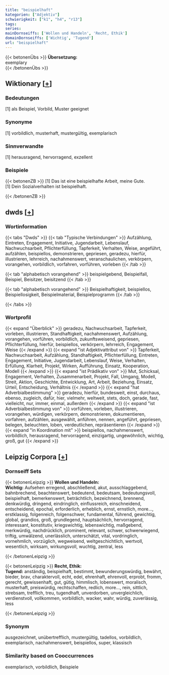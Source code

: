 ```yaml
---
title: "beispielhaft"
kategorien: ["Adjektiv"]
schwierigkeit: ["k1", "h4", "r13"]
tags:
series:
mainDornseiffs: ['Wollen und Handeln', 'Recht, Ethik']
domainDornseiffs: ['Wichtig', 'Tugend']
url: "beispielhaft"
---
```


{{< betonenÜbs >}}
**Übersetzung:**  
exemplary  
{{< /betonenÜbs >}}

## Wiktionary [[+](https://de.wiktionary.org/wiki/beispielhaft)]

### Bedeutungen
[1] als Beispiel, Vorbild, Muster geeignet  

### Synonyme
[1] vorbildlich, musterhaft, mustergültig, exemplarisch  

### Sinnverwandte
[1] herausragend, hervorragend, exzellent  

### Beispiele
{{< betonenZB >}}
[1] Das ist eine beispielhafte Arbeit, meine Gute.  
[1] Dein Sozialverhalten ist beispielhaft.  

{{< /betonenZB >}}


## dwds [[+](https://www.dwds.de/wb/beispielhaft)]

### Wortinformation
{{< tabs "Dwds" >}}
{{< tab "Typische Verbindungen" >}}
Aufzählung, Eintreten, Engagement, Initiative, Jugendarbeit, Lebenslauf, Nachwuchsarbeit, Pflichterfüllung, Tapferkeit, Verhalten, Weise, angeführt, aufzählen, beispiellos, demonstrieren, gepriesen, geradezu, hierfür, illustrieren, lehrreich, nachahmenswert, veranschaulichen, verkörpern, vorangehen, vorbildlich, vorfahren, vorführen, vorleben
{{< /tab >}}

{{< tab "alphabetisch vorangehend" >}}
beispielgebend, Beispielfall, Beispiel, Beisitzer, beisitzend
{{< /tab >}}

{{< tab "alphabetisch vorangehend" >}}
Beispielhaftigkeit, beispiellos, Beispiellosigkeit, Beispielmaterial, Beispielprogramm
{{< /tab >}}

{{< /tabs >}}

### Wortprofil
{{< expand "Überblick" >}} geradezu, Nachwuchsarbeit, Tapferkeit, vorleben, illustrieren, Standhaftigkeit, nachahmenswert, Aufzählung, vorangehen, vorführen, vorbildlich, zukunftsweisend, gepriesen, Pflichterfüllung, hierfür, beispiellos, verkörpern, lehrreich, Engagement, Weise {{< /expand >}}
{{< expand "ist Adjektivattribut von" >}} Tapferkeit, Nachwuchsarbeit, Aufzählung, Standhaftigkeit, Pflichterfüllung, Eintreten, Engagement, Initiative, Jugendarbeit, Lebenslauf, Weise, Verhalten, Erfüllung, Klarheit, Projekt, Wirken, Aufführung, Einsatz, Kooperation, Modell {{< /expand >}}
{{< expand "ist Prädikativ von" >}} Mut, Schicksal, Engagement, Verhalten, Zusammenarbeit, Projekt, Fall, Umgang, Modell, Streit, Aktion, Geschichte, Entwicklung, Art, Arbeit, Beziehung, Einsatz, Urteil, Entscheidung, Verhältnis {{< /expand >}}
{{< expand "hat Adverbialbestimmung" >}} geradezu, hierfür, bundesweit, einst, durchaus, ebenso, zugleich, dafür, hier, vielmehr, weltweit, stets, doch, gerade, fast, vielleicht, nur, immer, einmal, außerdem {{< /expand >}}
{{< expand "ist Adverbialbestimmung von" >}} vorführen, vorleben, illustrieren, vorangehen, würdigen, verkörpern, demonstrieren, dokumentieren, vorfahren, aufzählen, ausgewählt, anführen, nennen, angeführt, gepriesen, belegen, beleuchten, loben, verdeutlichen, repräsentieren {{< /expand >}}
{{< expand "in Koordination mit" >}} beispiellos, nachahmenswert, vorbildlich, herausragend, hervorragend, einzigartig, ungewöhnlich, wichtig, groß, gut {{< /expand >}}

## Leipzig Corpora [[+](https://corpora.uni-leipzig.de/en/res?word=beispielhaft&corpusId=deu_newscrawl-public_2018)]

### Dornseiff Sets
{{< betonenLeipzig >}}
**Wollen und Handeln:**  
**Wichtig:** Aufsehen erregend, abschließend, akut, ausschlaggebend, bahnbrechend, beachtenswert, bedeutend, bedeutsam, bedeutungsvoll, beispielhaft, bemerkenswert, beträchtlich, bezeichnend, brennend, denkwürdig, dringend, eindringlich, einflussreich, einschneidend, entscheidend, epochal, erforderlich, erheblich, ernst, ernstlich, more..., erstklassig, folgenreich, folgenschwer, fundamental, führend, gewichtig, global, grandios, groß, grundlegend, hauptsächlich, hervorragend, interessant, konstitutiv, kriegswichtig, lebenswichtig, maßgebend, merkwürdig, nachdrücklich, prominent, relevant, schwer, schwerwiegend, triftig, umwälzend, unerlässlich, unterschätzt, vital, vordringlich, vornehmlich, vorzüglich, wegweisend, weltgeschichtlich, wertvoll, wesentlich, wirksam, wirkungsvoll, wuchtig, zentral, less  

{{< /betonenLeipzig >}}


{{< betonenLeipzig >}}
**Recht, Ethik:**  
**Tugend:** anständig, beispielhaft, bestimmt, bewunderungswürdig, bewährt, bieder, brav, charaktervoll, echt, edel, ehrenhaft, ehrenvoll, erprobt, fromm, gerecht, gewissenhaft, gut, gütig, himmlisch, lobenswert, moralisch, musterhaft, preiswürdig, rechtschaffen, redlich, more..., rein, sittlich, strebsam, trefflich, treu, tugendhaft, unverdorben, unvergleichlich, verdienstvoll, vollkommen, vorbildlich, wacker, wahr, würdig, zuverlässig, less  

{{< /betonenLeipzig >}}

### Synonym
ausgezeichnet, unübertrefflich, mustergültig, tadellos, vorbildlich, exemplarisch, nachahmenswert, beispiellos, super, klassisch


### Similarity based on Cooccurrences
exemplarisch, vorbildlich, Beispiele

